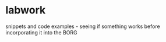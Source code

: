 # labwork
snippets and code examples - seeing if something works before incorporating it into the BORG
